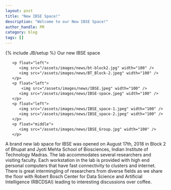 ```yaml
---
layout: post
title: "New IBSE Space!"
description: "Welcome to our New IBSE Space!"
author_handle: PM
category: blog
tags: []
---
```

{% include JB/setup %}
Our new IBSE space

       <p float="left">
          <img src="/assets/images/news/bt-block2.jpg" width="100" /> 
          <img src="/assets/images/news/BT_Block-2.jpeg" width="100" />
       </p>
       <p float="left">
           <img src="/assets/images/news/IBSE.jpeg" width="100" /> 
          <img src="/assets/images/news/IBSE-space.jpeg" width="100" />
       </p>
       <p float="left">
          <img src="/assets/images/news/IBSE_space-1.jpeg" width="100" /> 
          <img src="/assets/images/news/IBSE_space-2.jpeg" width="100" />
       </p>
       <p float="middle">
          <img src="/assets/images/news/IBSE_Group.jpg" width="100" />
       </p>

A brand new lab space for IBSE was opened on August 17th, 2018 in Block 2 of Bhupat and Jyoti Mehta School of Biosciences, Indian Institute of Technology Madras. The lab accommodates several researchers and visiting faculty. Each workstation in the lab is provided with high end personal computers that have fast connectivity to clusters and internet. There is great intermingling of researchers from diverse fields as we share the floor with Robert Bosch Center for Data Science and Artificial Intelligence (RBCDSAI) leading to interesting discussions over coffee.  

